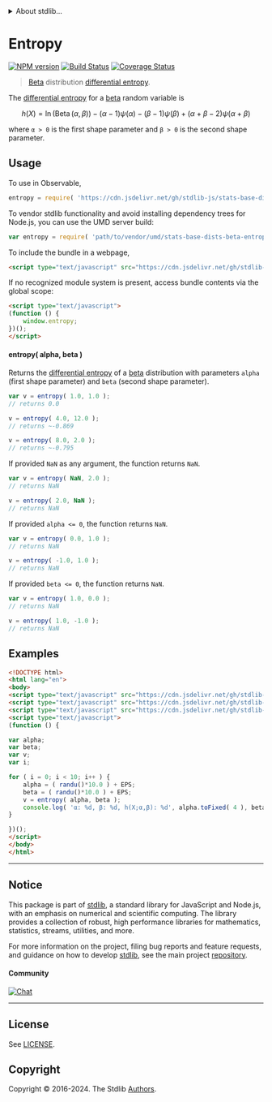 <!--

@license Apache-2.0

Copyright (c) 2018 The Stdlib Authors.

Licensed under the Apache License, Version 2.0 (the "License");
you may not use this file except in compliance with the License.
You may obtain a copy of the License at

   http://www.apache.org/licenses/LICENSE-2.0

Unless required by applicable law or agreed to in writing, software
distributed under the License is distributed on an "AS IS" BASIS,
WITHOUT WARRANTIES OR CONDITIONS OF ANY KIND, either express or implied.
See the License for the specific language governing permissions and
limitations under the License.

-->


<details>
  <summary>
    About stdlib...
  </summary>
  <p>We believe in a future in which the web is a preferred environment for numerical computation. To help realize this future, we've built stdlib. stdlib is a standard library, with an emphasis on numerical and scientific computation, written in JavaScript (and C) for execution in browsers and in Node.js.</p>
  <p>The library is fully decomposable, being architected in such a way that you can swap out and mix and match APIs and functionality to cater to your exact preferences and use cases.</p>
  <p>When you use stdlib, you can be absolutely certain that you are using the most thorough, rigorous, well-written, studied, documented, tested, measured, and high-quality code out there.</p>
  <p>To join us in bringing numerical computing to the web, get started by checking us out on <a href="https://github.com/stdlib-js/stdlib">GitHub</a>, and please consider <a href="https://opencollective.com/stdlib">financially supporting stdlib</a>. We greatly appreciate your continued support!</p>
</details>

# Entropy

[![NPM version][npm-image]][npm-url] [![Build Status][test-image]][test-url] [![Coverage Status][coverage-image]][coverage-url] <!-- [![dependencies][dependencies-image]][dependencies-url] -->

> [Beta][beta-distribution] distribution [differential entropy][entropy].

<!-- Section to include introductory text. Make sure to keep an empty line after the intro `section` element and another before the `/section` close. -->

<section class="intro">

The [differential entropy][entropy] for a [beta][beta-distribution] random variable is

<!-- <equation class="equation" label="eq:beta_entropy" align="center" raw="h\left( X \right) = \ln(\operatorname{Beta}(\alpha,\beta)) - (\alpha-1)\psi(\alpha) - (\beta-1)\psi(\beta) + (\alpha+\beta-2)\psi(\alpha+\beta)" alt="Differential entropy for a beta distribution."> -->

```math
h\left( X \right) = \ln(\mathop{\mathrm{Beta}}(\alpha,\beta)) - (\alpha-1)\psi(\alpha) - (\beta-1)\psi(\beta) + (\alpha+\beta-2)\psi(\alpha+\beta)
```

<!-- <div class="equation" align="center" data-raw-text="h\left( X \right) = \ln(\operatorname{Beta}(\alpha,\beta)) - (\alpha-1)\psi(\alpha) - (\beta-1)\psi(\beta) + (\alpha+\beta-2)\psi(\alpha+\beta)" data-equation="eq:beta_entropy">
    <img src="https://cdn.jsdelivr.net/gh/stdlib-js/stdlib@51534079fef45e990850102147e8945fb023d1d0/lib/node_modules/@stdlib/stats/base/dists/beta/entropy/docs/img/equation_beta_entropy.svg" alt="Differential entropy for a beta distribution.">
    <br>
</div> -->

<!-- </equation> -->

where `α > 0` is the first shape parameter and `β > 0` is the second shape parameter.

</section>

<!-- /.intro -->

<!-- Package usage documentation. -->



<section class="usage">

## Usage

To use in Observable,

```javascript
entropy = require( 'https://cdn.jsdelivr.net/gh/stdlib-js/stats-base-dists-beta-entropy@v0.2.0-umd/browser.js' )
```

To vendor stdlib functionality and avoid installing dependency trees for Node.js, you can use the UMD server build:

```javascript
var entropy = require( 'path/to/vendor/umd/stats-base-dists-beta-entropy/index.js' )
```

To include the bundle in a webpage,

```html
<script type="text/javascript" src="https://cdn.jsdelivr.net/gh/stdlib-js/stats-base-dists-beta-entropy@v0.2.0-umd/browser.js"></script>
```

If no recognized module system is present, access bundle contents via the global scope:

```html
<script type="text/javascript">
(function () {
    window.entropy;
})();
</script>
```

#### entropy( alpha, beta )

Returns the [differential entropy][entropy] of a [beta][beta-distribution] distribution with parameters `alpha` (first shape parameter) and `beta` (second shape parameter).

```javascript
var v = entropy( 1.0, 1.0 );
// returns 0.0

v = entropy( 4.0, 12.0 );
// returns ~-0.869

v = entropy( 8.0, 2.0 );
// returns ~-0.795
```

If provided `NaN` as any argument, the function returns `NaN`.

```javascript
var v = entropy( NaN, 2.0 );
// returns NaN

v = entropy( 2.0, NaN );
// returns NaN
```

If provided `alpha <= 0`, the function returns `NaN`.

```javascript
var v = entropy( 0.0, 1.0 );
// returns NaN

v = entropy( -1.0, 1.0 );
// returns NaN
```

If provided `beta <= 0`, the function returns `NaN`.

```javascript
var v = entropy( 1.0, 0.0 );
// returns NaN

v = entropy( 1.0, -1.0 );
// returns NaN
```

</section>

<!-- /.usage -->

<!-- Package usage notes. Make sure to keep an empty line after the `section` element and another before the `/section` close. -->

<section class="notes">

</section>

<!-- /.notes -->

<!-- Package usage examples. -->

<section class="examples">

## Examples

<!-- eslint no-undef: "error" -->

```html
<!DOCTYPE html>
<html lang="en">
<body>
<script type="text/javascript" src="https://cdn.jsdelivr.net/gh/stdlib-js/random-base-randu@umd/browser.js"></script>
<script type="text/javascript" src="https://cdn.jsdelivr.net/gh/stdlib-js/constants-float64-eps@umd/browser.js"></script>
<script type="text/javascript" src="https://cdn.jsdelivr.net/gh/stdlib-js/stats-base-dists-beta-entropy@v0.2.0-umd/browser.js"></script>
<script type="text/javascript">
(function () {

var alpha;
var beta;
var v;
var i;

for ( i = 0; i < 10; i++ ) {
    alpha = ( randu()*10.0 ) + EPS;
    beta = ( randu()*10.0 ) + EPS;
    v = entropy( alpha, beta );
    console.log( 'α: %d, β: %d, h(X;α,β): %d', alpha.toFixed( 4 ), beta.toFixed( 4 ), v.toFixed( 4 ) );
}

})();
</script>
</body>
</html>
```

</section>

<!-- /.examples -->

<!-- Section to include cited references. If references are included, add a horizontal rule *before* the section. Make sure to keep an empty line after the `section` element and another before the `/section` close. -->

<section class="references">

</section>

<!-- /.references -->

<!-- Section for related `stdlib` packages. Do not manually edit this section, as it is automatically populated. -->

<section class="related">

</section>

<!-- /.related -->

<!-- Section for all links. Make sure to keep an empty line after the `section` element and another before the `/section` close. -->


<section class="main-repo" >

* * *

## Notice

This package is part of [stdlib][stdlib], a standard library for JavaScript and Node.js, with an emphasis on numerical and scientific computing. The library provides a collection of robust, high performance libraries for mathematics, statistics, streams, utilities, and more.

For more information on the project, filing bug reports and feature requests, and guidance on how to develop [stdlib][stdlib], see the main project [repository][stdlib].

#### Community

[![Chat][chat-image]][chat-url]

---

## License

See [LICENSE][stdlib-license].


## Copyright

Copyright &copy; 2016-2024. The Stdlib [Authors][stdlib-authors].

</section>

<!-- /.stdlib -->

<!-- Section for all links. Make sure to keep an empty line after the `section` element and another before the `/section` close. -->

<section class="links">

[npm-image]: http://img.shields.io/npm/v/@stdlib/stats-base-dists-beta-entropy.svg
[npm-url]: https://npmjs.org/package/@stdlib/stats-base-dists-beta-entropy

[test-image]: https://github.com/stdlib-js/stats-base-dists-beta-entropy/actions/workflows/test.yml/badge.svg?branch=v0.2.0
[test-url]: https://github.com/stdlib-js/stats-base-dists-beta-entropy/actions/workflows/test.yml?query=branch:v0.2.0

[coverage-image]: https://img.shields.io/codecov/c/github/stdlib-js/stats-base-dists-beta-entropy/main.svg
[coverage-url]: https://codecov.io/github/stdlib-js/stats-base-dists-beta-entropy?branch=main

<!--

[dependencies-image]: https://img.shields.io/david/stdlib-js/stats-base-dists-beta-entropy.svg
[dependencies-url]: https://david-dm.org/stdlib-js/stats-base-dists-beta-entropy/main

-->

[chat-image]: https://img.shields.io/gitter/room/stdlib-js/stdlib.svg
[chat-url]: https://app.gitter.im/#/room/#stdlib-js_stdlib:gitter.im

[stdlib]: https://github.com/stdlib-js/stdlib

[stdlib-authors]: https://github.com/stdlib-js/stdlib/graphs/contributors

[umd]: https://github.com/umdjs/umd
[es-module]: https://developer.mozilla.org/en-US/docs/Web/JavaScript/Guide/Modules

[deno-url]: https://github.com/stdlib-js/stats-base-dists-beta-entropy/tree/deno
[deno-readme]: https://github.com/stdlib-js/stats-base-dists-beta-entropy/blob/deno/README.md
[umd-url]: https://github.com/stdlib-js/stats-base-dists-beta-entropy/tree/umd
[umd-readme]: https://github.com/stdlib-js/stats-base-dists-beta-entropy/blob/umd/README.md
[esm-url]: https://github.com/stdlib-js/stats-base-dists-beta-entropy/tree/esm
[esm-readme]: https://github.com/stdlib-js/stats-base-dists-beta-entropy/blob/esm/README.md
[branches-url]: https://github.com/stdlib-js/stats-base-dists-beta-entropy/blob/main/branches.md

[stdlib-license]: https://raw.githubusercontent.com/stdlib-js/stats-base-dists-beta-entropy/main/LICENSE

[beta-distribution]: https://en.wikipedia.org/wiki/Beta_distribution

[entropy]: https://en.wikipedia.org/wiki/Entropy_%28information_theory%29

</section>

<!-- /.links -->
